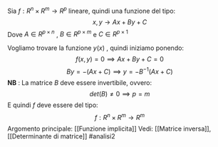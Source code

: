 Sia $f: R^{n}\times R^{m} \to R^{p}$ lineare, quindi una funzione del tipo:$$x,y \to Ax+By+C$$
Dove $A\in R^{p \times n}$ , $B \in R^{p \times m}$ e $C\in R^{p \times 1}$ 

Vogliamo trovare la funzione $y(x)$ , quindi iniziamo ponendo:$$f(x,y)=0 \implies Ax+By+C = 0$$$$By=-(Ax+C) \implies y= -B^{-1}(Ax+C)$$
**NB** : La matrice $B$ deve essere invertibile, ovvero:$$det(B) \neq 0 \implies p=m$$
E quindi $f$ deve essere del tipo:$$f: R^{n}\times R^{m}\to R^{m}$$
Argomento principale: [[Funzione implicita]]
Vedi: [[Matrice inversa]],[[Determinante di matrice]]
#analisi2 